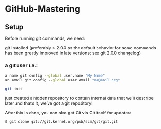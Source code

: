 # GitHub-Mastering

## Setup

Before running git commands, we need:

git installed (preferably ≥ 2.0.0 as the default behavior for some commands has been greatly improved in late versions; see git 2.0.0 changelog)

### a git user i.e.:

```bash
a name git config --global user.name "My Name"
an email git config --global user.email "me@mail.org"
```

```bash
git init
```
just created a hidden repository to contain internal data that we’ll describe later and that’s it, we’ve got a git repository!
 
After this is done, you can also get Git via Git itself for updates:

```bash
$ git clone git://git.kernel.org/pub/scm/git/git.git
```
